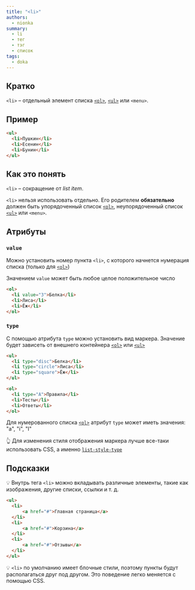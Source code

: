 ```yaml
---
title: "<li>"
authors:
  - nionka
summary:
  - li
  - тег
  - тэг
  - список
tags:
  - doka
---
```


## Кратко

`<li>` – отдельный элемент списка [`<ol>`](/html/ol), [`<ul>`](/html/ul) или `<menu>`.

## Пример

```html
<ul>
  <li>Пушкин</li>
  <li>Есенин</li>
  <li>Бунин</li>
</ul>
```

## Как это понять

`<li>` – сокращение от _list item_.

`<li>` нельзя использовать отдельно. Его родителем **обязательно** должен быть упорядоченный список [`<ol>`](/html/ol), неупорядоченный список [`<ul>`](/html/ul) или `<menu>`.

## Атрибуты

### `value`

Можно установить номер пункта `<li>`, с которого начнется нумерация списка (только для [`<ol>`](/html/ol))

Значением `value` может быть любое целое положительное число

```html
<ol>
  <li value="3">Белка</li>
  <li>Лиса</li>
  <li>Ёж</li>
</ol>
```

### `type`

С помощью атрибута `type` можно установить вид маркера. Значение будет зависеть от внешнего контейнера [`<ol>`](/html/ol) или [`<ul>`](/html/ul)

```html
<ul>
  <li type="disc">Белка</li>
  <li type="circle">Лиса</li>
  <li type="square">Ёж</li>
</ul>

<ol>
  <li type="A">Правила</li>
  <li>Тесты</li>
  <li>Ответы</li>
</ol>
```

Для нумерованного списка [`<ol>`](/html/ol) атрибут `type` может иметь значения: "a", "i", "I"

👆 Для изменения стиля отображения маркера лучше все-таки использовать CSS, а именно [`list-style-type`](/css/list-style-type)

## Подсказки

💡 Внутрь тега `<li>` можно вкладывать различные элементы, такие как изображения, другие списки, ссылки и т. д.

```html
<ul>
  <li>
      <a href="#">Главная страница</a>
  </li>
  <li>
      <a href="#">Корзина</a>
  </li>
  <li>
      <a href="#">Отзывы</a>
  </li>
</ul>
```

💡 `<li>` по умолчанию имеет блочные стили, поэтому пункты будут располагаться друг под другом. Это поведение легко меняется с помощью CSS.
